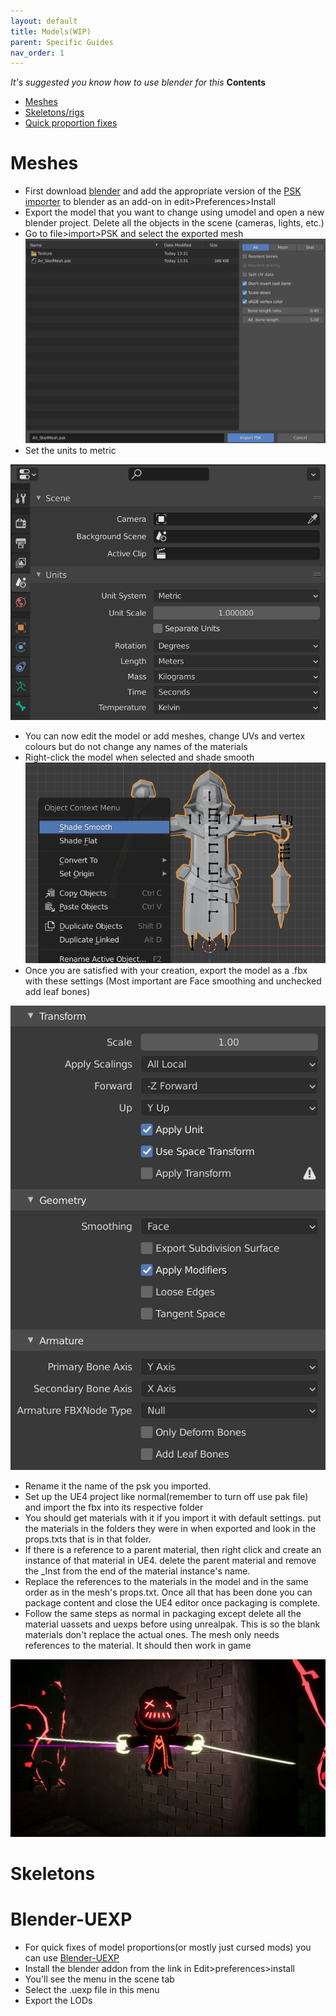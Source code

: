 ```yaml
---
layout: default
title: Models(WIP)
parent: Specific Guides
nav_order: 1
---
```


*It's suggested you know how to use blender for this*
**Contents**
- [Meshes](./Models.md#meshes)
- [Skeletons/rigs](./Models.md#skeletons)
- [Quick proportion fixes](./Models.md#blender-uexp)

# Meshes

- First download [blender](https://www.blender.org/download/) and add the appropriate version of the [PSK importer](https://github.com/Befzz/blender3d_import_psk_psa) to blender as an add-on in edit>Preferences>Install
- Export the model that you want to change using umodel and open a new blender project. Delete all the objects in the scene (cameras, lights, etc.)
- Go to file>import>PSK and select the exported mesh
![](Images/importing.png)
- Set the units to metric

![](Images/blend.PNG)

- You can now edit the model or add meshes, change UVs and vertex colours but do not change any names of the materials
- Right-click the model when selected and shade smooth
![](Images/smooth.png)
- Once you are satisfied with your creation, export the model as a .fbx with these settings (Most important are Face smoothing and unchecked add leaf bones)

![](Images/Export.png) 

- Rename it the name of the psk you imported. 
- Set up the UE4 project like normal(remember to turn off use pak file) and import the fbx into its respective folder
- You should get materials with it if you import it with default settings. put the materials in the folders they were in when exported and look in the props.txts that is in that folder. 
- If there is a reference to a parent material, then right click and create an instance of that material in UE4. delete the parent material and remove the _Inst from the end of the material instance's name. 
- Replace the references to the materials in the model and in the same order as in the mesh's props.txt. Once all that has been done you can package content and close the UE4 editor once packaging is complete. 
- Follow the same steps as normal in packaging except delete all the material uassets and uexps before using unrealpak. This is so the blank materials don't replace the actual ones. The mesh only needs references to the material. It should then work in game

![](Images/image.png)

# Skeletons

# Blender-UEXP

- For quick fixes of model proportions(or mostly just cursed mods) you can use [Blender-UEXP](https://github.com/AlexP0/Blender_UEXP/releases/) 
- Install the blender addon from the link in Edit>preferences>install
- You'll see the menu in the scene tab 
- Select the .uexp file in this menu
- Export the LODs
